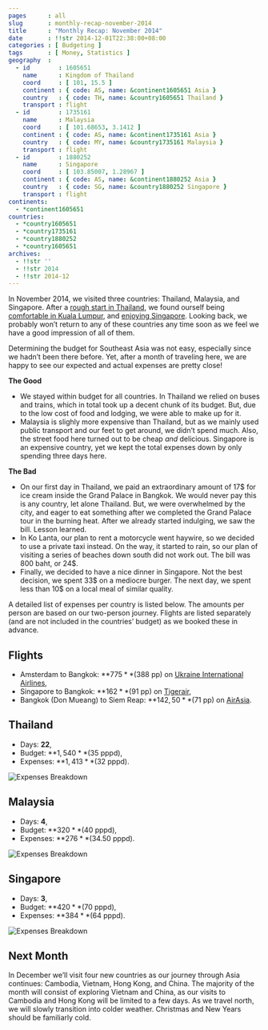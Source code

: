 ```yaml
---
pages      : all
slug       : monthly-recap-november-2014
title      : "Monthly Recap: November 2014"
date       : !!str 2014-12-01T22:38:00+08:00
categories : [ Budgeting ]
tags       : [ Money, Statistics ]
geography  :
  - id        : 1605651
    name      : Kingdom of Thailand
    coord     : [ 101, 15.5 ]
    continent : { code: AS, name: &continent1605651 Asia }
    country   : { code: TH, name: &country1605651 Thailand }
    transport : flight
  - id        : 1735161
    name      : Malaysia
    coord     : [ 101.68653, 3.1412 ]
    continent : { code: AS, name: &continent1735161 Asia }
    country   : { code: MY, name: &country1735161 Malaysia }
    transport : flight
  - id        : 1880252
    name      : Singapore
    coord     : [ 103.85007, 1.28967 ]
    continent : { code: AS, name: &continent1880252 Asia }
    country   : { code: SG, name: &country1880252 Singapore }
    transport : flight
continents:
  - *continent1605651
countries:
  - *country1605651
  - *country1735161
  - *country1880252
  - *country1605651
archives:
  - !!str ''
  - !!str 2014
  - !!str 2014-12
---
```


In November 2014, we visited three countries: Thailand, Malaysia, and Singapore. After a [rough start in Thailand](/blog/bustling-bangkok.html), we found ourself being [comfortable in Kuala Lumpur](/blog/calmer-waters-in-kuala-lumpur.html), and [enjoying Singapore](/blog/three-days-in-singapore.html). Looking back, we probably won’t return to any of these countries any time soon as we feel we have a good impression of all of them.

Determining the budget for Southeast Asia was not easy, especially since we hadn’t been there before. Yet, after a month of traveling here, we are happy to see our expected and actual expenses are pretty close!

**The Good**
* We stayed within budget for all countries. In Thailand we relied on buses and trains, which in total took up a decent chunk of its budget. But, due to the low cost of food and lodging, we were able to make up for it.
* Malaysia is slighly more expensive than Thailand, but as we mainly used public transport and our feet to get around, we didn’t spend much. Also, the street food here turned out to be cheap *and* delicious. Singapore is an expensive country, yet we kept the total expenses down by only spending three days here.

**The Bad**
* On our first day in Thailand, we paid an extraordinary amount of 17$ for ice cream inside the Grand Palace in Bangkok. We would never pay this is any country, let alone Thailand. But, we were overwhelmed by the city, and eager to eat something after we completed the Grand Palace tour in the burning heat. After we already started indulging, we saw the bill. Lesson learned.
* In Ko Lanta, our plan to rent a motorcycle went haywire, so we decided to use a private taxi instead. On the way, it started to rain, so our plan of visiting a series of beaches down south did not work out. The bill was 800 baht, or 24$.
* Finally, we decided to have a nice dinner in Singapore. Not the best decision, we spent 33$ on a mediocre burger. The next day, we spent less than 10$ on a local meal of similar quality.

A detailed list of expenses per country is listed below. The amounts per person are based on our two-person journey. Flights are listed separately (and are not included in the countries’ budget) as we booked these in advance.

## Flights
* Amsterdam to Bangkok: **$775** ($388 pp) on [Ukraine International Airlines](http://www.flyuia.com/),
* Singapore to Bangkok: **$162** ($91 pp) on [Tigerair](http://www.tigerair.com/),
* Bangkok (Don Mueang) to Siem Reap: **$142,50** ($71 pp) on [AirAsia](http://www.airasia.com/).

## Thailand
* Days: **22**,
* Budget: **$1,540** ($35 pppd),
* Expenses: **$1,413** ($32 pppd).

<span class="img-thumbnail">![Expenses Breakdown](/images/budget-thailand.png)</span>

## Malaysia
* Days: **4**,
* Budget: **$320** ($40 pppd),
* Expenses: **$276** ($34.50 pppd).

<span class="img-thumbnail">![Expenses Breakdown](/images/budget-malaysia.png)</span>

## Singapore
* Days: **3**,
* Budget: **$420** ($70 pppd),
* Expenses: **$384** ($64 pppd).

<span class="img-thumbnail">![Expenses Breakdown](/images/budget-singapore.png)</span>

## Next Month
In December we’ll visit four new countries as our journey through Asia continues: Cambodia, Vietnam, Hong Kong, and China. The majority of the month will consist of exploring Vietnam and China, as our visits to Cambodia and Hong Kong will be limited to a few days. As we travel north, we will slowly transition into colder weather. Christmas and New Years should be familiarly cold.